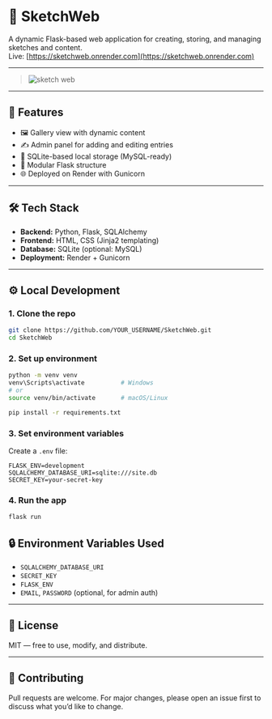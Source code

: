 # 🎨 SketchWeb

A dynamic Flask-based web application for creating, storing, and managing sketches and content.  
Live: [https://sketchweb.onrender.com](https://sketchweb.onrender.com)

---

> ![sketch web](https://github.com/user-attachments/assets/f011fc81-8ee8-4297-8bc4-e5e66494b8c1)

---

## 🚀 Features

- 🖼️ Gallery view with dynamic content
- ✍️ Admin panel for adding and editing entries
- 📁 SQLite-based local storage (MySQL-ready)
- 🧩 Modular Flask structure
- 🌐 Deployed on Render with Gunicorn

---

## 🛠️ Tech Stack

- **Backend:** Python, Flask, SQLAlchemy
- **Frontend:** HTML, CSS (Jinja2 templating)
- **Database:** SQLite (optional: MySQL)
- **Deployment:** Render + Gunicorn

---

## ⚙️ Local Development

### 1. Clone the repo
```bash
git clone https://github.com/YOUR_USERNAME/SketchWeb.git
cd SketchWeb
```

### 2. Set up environment
```bash
python -m venv venv
venv\Scripts\activate          # Windows
# or
source venv/bin/activate       # macOS/Linux

pip install -r requirements.txt
```

### 3. Set environment variables
Create a `.env` file:

```env
FLASK_ENV=development
SQLALCHEMY_DATABASE_URI=sqlite:///site.db
SECRET_KEY=your-secret-key
```

### 4. Run the app
```bash
flask run
```

## 🔒 Environment Variables Used

- `SQLALCHEMY_DATABASE_URI`
- `SECRET_KEY`
- `FLASK_ENV`
- `EMAIL`, `PASSWORD` (optional, for admin auth)

---


## 📝 License

MIT — free to use, modify, and distribute.

---

## 🤝 Contributing

Pull requests are welcome. For major changes, please open an issue first to discuss what you’d like to change.
